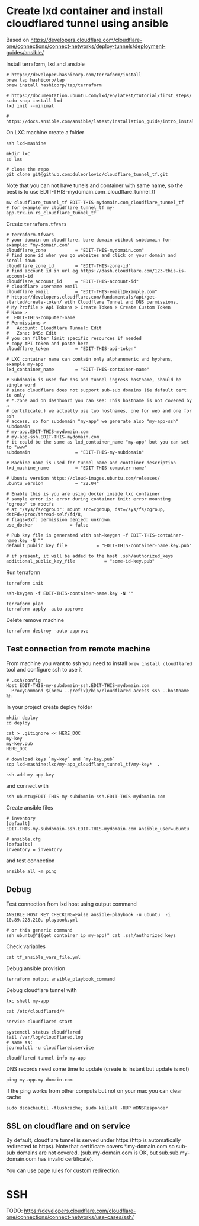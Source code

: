 # Create lxd container and install cloudflared tunnel using ansible

Based on
https://developers.cloudflare.com/cloudflare-one/connections/connect-networks/deploy-tunnels/deployment-guides/ansible/

Install terraform, lxd and ansible
```
# https://developer.hashicorp.com/terraform/install
brew tap hashicorp/tap
brew install hashicorp/tap/terraform

# https://documentation.ubuntu.com/lxd/en/latest/tutorial/first_steps/
sudo snap install lxd
lxd init --minimal

# https://docs.ansible.com/ansible/latest/installation_guide/intro_installation.html
```

On LXC machine create a folder
```
ssh lxd-mashine

mkdir lxc
cd lxc

# clone the repo
git clone git@github.com:duleorlovic/cloudflare_tunnel_tf.git
```

Note that you can not have tunels and container with same name, so the best is
to use EDIT-THIS-mydomain.com_cloudflare_tunnel_tf
```
mv cloudflare_tunnel_tf EDIT-THIS-mydomain.com_cloudflare_tunnel_tf
# for example mv cloudflare_tunnel_tf my-app.trk.in.rs_cloudflare_tunnel_tf
```

Create `terraform.tfvars`
```
# terraform.tfvars
# your domain on cloudflare, bare domain without subdomain for example: "my-domain.com"
cloudflare_zone           = "EDIT-THIS-mydomain.com"
# find zone id when you go websites and click on your domain and scroll down
cloudflare_zone_id        = "EDIT-THIS-zone-id"
# find account id in url eg https://dash.cloudflare.com/123-this-is-account-id
cloudflare_account_id     = "EDIT-THIS-account-id"
# cloudflare username email
cloudflare_email          = "EDIT-THIS-email@example.com"
# https://developers.cloudflare.com/fundamentals/api/get-started/create-token/ with Cloudflare Tunnel and DNS permissions.
# My Profile > Api Tokens > Create Token > Create Custom Token
# Name >
#  EDIT-THIS-computer-name
# Permissions >
#   Account: Cloudflare Tunnel: Edit
#   Zone: DNS: Edit
# you can filter limit specific resources if needed
# copy API token and paste here
cloudflare_token          = "EDIT-THIS-api-token"

# LXC container name can contain only alphanumeric and hyphens, example my-app
lxd_container_name        = "EDIT-THIS-container-name"

# Subdomain is used for dns and tunnel ingress hostname, should be single word
# since cloudflare does not support sub-sub domains (ie default cert is only
# *.zone and on dashboard you can see: This hostname is not covered by a
# certificate.) we actually use two hostnames, one for web and one for ssh
# access, so for subdomain "my-app" we generate also "my-app-ssh" subdomain
# my-app.EDIT-THIS-mydomain.com
# my-app-ssh.EDIT-THIS-mydomain.com
# it could be the same as lxd_container_name "my-app" but you can set to "www"
subdomain                 = "EDIT-THIS-my-subdomain"

# Machine name is used for tunnel name and container description
lxd_machine_name          = "EDIT-THIS-computer-name"

# Ubuntu version https://cloud-images.ubuntu.com/releases/
ubuntu_version            = "22.04"

# Enable this is you are using docker inside lxc container
# sample error is: error during container init: error mounting "cgroup" to rootfs
# at "/sys/fs/cgroup": mount src=cgroup, dst=/sys/fs/cgroup, dstFd=/proc/thread-self/fd/8,
# flags=0xf: permission denied: unknown.
use_docker              = false

# Pub key file is generated with ssh-keygen -f EDIT-THIS-container-name.key -N ""
default_public_key_file           = "EDIT-THIS-container-name.key.pub"

# if present, it will be added to the host .ssh/authorized_keys
additional_public_key_file           = "some-id-key.pub"
```

Run terraform
```
terraform init

ssh-keygen -f EDIT-THIS-container-name.key -N ""

terraform plan
terraform apply -auto-approve
```

Delete remove machine
```
terraform destroy -auto-approve
```

## Test connection from remote machine

From machine you want to ssh you need to install `brew install cloudflared` tool
and configure ssh to use it
```
# .ssh/config
Host EDIT-THIS-my-subdomain-ssh.EDIT-THIS-mydomain.com
  ProxyCommand $(brew --prefix)/bin/cloudflared access ssh --hostname %h
```
In your project create deploy folder
```
mkdir deploy
cd deploy

cat > .gitignore << HERE_DOC
my-key
my-key.pub
HERE_DOC

# download keys `my-key` and `my-key.pub`
scp lxd-mashine:lxc/my-app_cloudflare_tunnel_tf/my-key*  .

ssh-add my-app-key
```

and connect with
```
ssh ubuntu@EDIT-THIS-my-subdomain-ssh.EDIT-THIS-mydomain.com
```

Create ansible files
```
# inventory
[default]
EDIT-THIS-my-subdomain-ssh.EDIT-THIS-mydomain.com ansible_user=ubuntu

# ansible.cfg
[defaults]
inventory = inventory
```
and test connection
```
ansible all -m ping
```

## Debug

Test connection from lxd host using output command
```
ANSIBLE_HOST_KEY_CHECKING=False ansible-playbook -u ubuntu  -i 10.89.228.210, playbook.yml

# or this generic command
ssh ubuntu@"$(get_container_ip my-app)" cat .ssh/authorized_keys
```

Check variables
```
cat tf_ansible_vars_file.yml
```

Debug ansible provision
```
terraform output ansible_playbook_command
```

Debug cloudflare tunnel with
```
lxc shell my-app

cat /etc/cloudflared/*

service cloudflared start

systemctl status cloudflared
tail /var/log/cloudflared.log
# same as:
journalctl -u cloudflared.service

cloudflared tunnel info my-app
```

DNS records need some time to update (create is instant but update is not)
```
ping my-app.my-domain.com
```
if the ping works from other computs but not on your mac you can clear cache
```
sudo dscacheutil -flushcache; sudo killall -HUP mDNSResponder
```

## SSL on cloudflare and on service

By default, cloudflare tunnel is served under https (http is automatically
redirected to https).
Note that certificate covers *.my-domain.com so sub-sub domains are not covered.
(sub.my-domain.com is OK, but sub.sub.my-domain.com has invalid certificate).

You can use page rules for custom redirection.

# SSH

TODO: https://developers.cloudflare.com/cloudflare-one/connections/connect-networks/use-cases/ssh/
